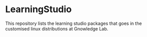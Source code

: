 # LearningStudio
This repository lists the learning studio packages that goes in the customised linux distributions at Gnowledge Lab.
